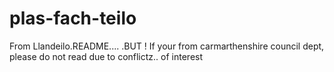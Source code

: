 # plas-fach-teilo
From Llandeilo.README.... .BUT ! If your from carmarthenshire council dept, please do not read due to conflictz.. of interest
